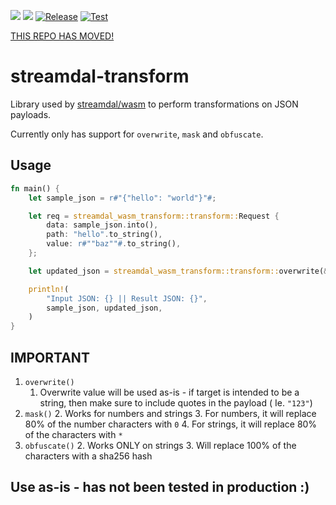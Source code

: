 <a href="https://crates.io/crates/streamdal-wasm-transform/"><img src="https://img.shields.io/crates/v/streamdal-wasm-transform.svg"></a>
<a href="https://docs.rs/streamdal-wasm-transform/"><img src="https://img.shields.io/badge/docs-rustdoc-369"></a>
[![Release](https://github.com/streamdal/wasm-transform/actions/workflows/release.yaml/badge.svg)](https://github.com/streamdal/wasm-transform/actions/workflows/release.yaml)
[![Test](https://github.com/streamdal/wasm-transform/actions/workflows/pr.yaml/badge.svg)](https://github.com/streamdal/wasm-transform/actions/workflows/pr.yaml)

[THIS REPO HAS MOVED!](https://github.com/streamdal/mono)

streamdal-transform
==================

Library used by [streamdal/wasm](https://github.com/streamdal/wasm) to 
perform transformations on JSON payloads.

Currently only has support for `overwrite`, `mask` and `obfuscate`.

## Usage

```rust
fn main() {
    let sample_json = r#"{"hello": "world"}"#;

    let req = streamdal_wasm_transform::transform::Request {
        data: sample_json.into(),
        path: "hello".to_string(),
        value: r#""baz""#.to_string(),
    };

    let updated_json = streamdal_wasm_transform::transform::overwrite(&req).unwrap();

    println!(
        "Input JSON: {} || Result JSON: {}",
        sample_json, updated_json,
    )
}
```

## IMPORTANT 

1. `overwrite()`
    1. Overwrite value will be used as-is - if target is intended to be a 
string, then make sure to include quotes in the payload ( Ie. `"123"`)
1. `mask()`
   2. Works for numbers and strings
   3. For numbers, it will replace 80% of the number characters with `0`
   4. For strings, it will replace 80% of the characters with `*`
1. `obfuscate()`
   2. Works ONLY on strings
   3. Will replace 100% of the characters with a sha256 hash

## Use as-is - has not been tested in production :)
